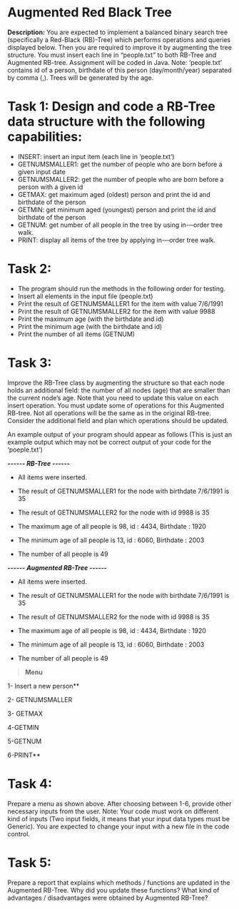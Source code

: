 # Augmented Red Black Tree



**Description:** You are expected to implement a balanced binary search tree (specifically a Red-Black (RB)-Tree) which performs operations and queries displayed below.
Then you are required to improve it by augmenting the tree structure. You must insert each line in “people.txt” to both RB-Tree and Augmented RB-tree. Assignment will be coded in Java. Note: ‘people.txt’ contains id of a person, birthdate of this person (day/month/year) separated by comma (,). Trees will be generated by the age.

# Task 1: Design and code a RB-Tree data structure with the following capabilities:
* INSERT: insert an input item (each line in ‘people.txt’)
* GETNUMSMALLER1: get the number of people who are born before a given input date
* GETNUMSMALLER2: get the number of people who are born before a person with a given id
* GETMAX: get maximum aged (oldest) person and print the id and birthdate of the person
* GETMIN: get minimum aged (youngest) person and print the id and birthdate of the person
* GETNUM: get number of all people in the tree by using in-­‐‐order tree walk.
* PRINT: display all items of the tree by applying in-­‐‐order tree walk.

# Task 2:
* The program should run the methods in the following order for testing.
* Insert all elements in the input file (people.txt)
* Print the result of GETNUMSMALLER1 for the item with value 7/6/1991
* Print the result of GETNUMSMALLER2 for the item with value 9988
* Print the maximum age (with the birthdate and id)
* Print the minimum age (with the birthdate and id)
* Print the number of all items (GETNUM)

# Task 3:
Improve the RB-Tree class by augmenting the structure so that each node holds an additional field: the number of all nodes (age) that are smaller than the current node’s age. Note that you need to update this value on each insert operation. You must update some of operations for this Augmented RB-tree. Not all operations will be the same as in the original RB-tree. Consider the additional field and plan which operations should be updated.

An example output of your program should appear as follows (This is just an example output which may not be correct output of your code for the ‘poeple.txt’)

***------ RB-Tree ------***

* All items were inserted.

* The result of GETNUMSMALLER1 for the node with birthdate 7/6/1991 is 35

* The result of GETNUMSMALLER2 for the node with id 9988 is 35

* The maximum age of all people is 98, id : 4434, Birthdate : 1920

* The minimum age of all people is 13, id : 6060, Birthdate : 2003

* The number of all people is 49

***------ Augmented RB-Tree ------***

* All items were inserted.

* The result of GETNUMSMALLER1 for the node with birthdate 7/6/1991 is 35

* The result of GETNUMSMALLER2 for the node with id 9988 is 35

* The maximum age of all people is 98, id : 4434, Birthdate : 1920

* The minimum age of all people is 13, id : 6060, Birthdate : 2003

* The number of all people is 49

>**Menu**

1- Insert a new person**

2- GETNUMSMALLER

3- GETMAX

4-GETMIN

5-GETNUM

6-PRINT**

# **Task 4:** 
Prepare a menu as shown above. After choosing between 1-6, provide other necessary inputs from the user. Note: Your code must work on different kind of inputs (Two input fields, it means that your input data types must be Generic). You are expected to change your input with a new file in the code control.

# **Task 5:**
Prepare a report that explains which methods / functions are updated in the Augmented RB-Tree. Why did you update these functions? What kind of advantages / disadvantages were obtained by Augmented RB-Tree?
